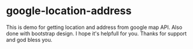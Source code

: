 # google-location-address
This is demo for getting location and address from google map API.
Also done with bootstrap design.
I hope it's helpfull for you.
Thanks for support and god bless you.